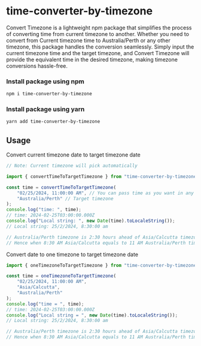 # time-converter-by-timezone

Convert Timezone is a lightweight npm package that simplifies the process of converting time from current timezone to another. Whether you need to convert from Current timezone time to Australia/Perth or any other timezone, this package handles the conversion seamlessly. Simply input the current timezone time and the target timezone, and Convert Timezone will provide the equivalent time in the desired timezone, making timezone conversions hassle-free.

### Install package using npm

```bash
npm i time-converter-by-timezone
```

### Install package using yarn

```bash
yarn add time-converter-by-timezone
```

## Usage

Convert current timezone date to target timezone date

```javascript
// Note: Current timezone will pick automatically

import { convertTimeToTargetTimezone } from "time-converter-by-timezone";

const time = convertTimeToTargetTimezone(
	"02/25/2024, 11:00:00 AM", // You can pass time as you want in any date format
	"Australia/Perth" // Target timezone
);
console.log("time: ", time);
// time: 2024-02-25T03:00:00.000Z
console.log("Local string: ", new Date(time).toLocaleString());
// Local string: 25/2/2024, 8:30:00 am

// Australia/Perth timezone is 2:30 hours ahead of Asia/Calcutta timezone
// Hence when 8:30 AM Asia/Calcutta equals to 11 AM Australia/Perth time
```

Convert date to one timezone to target timezone date

```javascript
import { oneTimezoneToTargetTimezone } from "time-converter-by-timezone";

const time = oneTimezoneToTargetTimezone(
	"02/25/2024, 11:00:00 AM",
	"Asia/Calcutta",
	"Australia/Perth"
);
console.log("time = ", time);
// time: 2024-02-25T03:00:00.000Z
console.log("Local string = ", new Date(time).toLocaleString());
// Local string: 25/2/2024, 8:30:00 am

// Australia/Perth timezone is 2:30 hours ahead of Asia/Calcutta timezone
// Hence when 8:30 AM Asia/Calcutta equals to 11 AM Australia/Perth time
```
